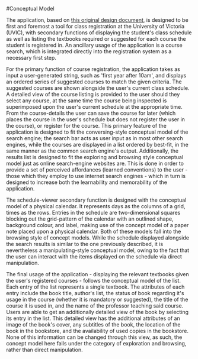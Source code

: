 #Conceptual Model

The application, based on [this original design document](https://grahamcmacdonald.wixsite.com/seng310b01p5phase1),
is designed to be first and foremost a tool for class registration at the University of Victoria (UVIC), with
secondary functions of displaying the student's class schedule as well as listing the textbooks required or
suggested for each course the student is registered in. An ancillary usage of the application is a course search,
which is integrated directly into the registration system as a necessary first step.

For the primary function of course registration, the application takes as input a user-generated string, such
as 'first year after 10am', and displays an ordered series of suggested courses to match the given criteria.
The suggested courses are shown alongside the user's current class schedule. A detailed view of the course
listing is provided to the user should they select any course, at the same time the course being inspected
is superimposed upon the user's current schedule at the appropriate time. From the course-details the user
can save the course for later (which places the course in the user's schedule but does not register the user
in the course), or register for the course. This primary feature of the application is designed to fit the
conversing-style conceptual model of the search engine; the search bar acts as user input as in most other
search engines, while the courses are displayed in a list ordered by best-fit, in the same manner as the
common search engine's output. Additionally, the results list is designed to fit the exploring and browsing
style conceptual model just as online search-engine websites are. This is done in order to provide a set
of perceived affordances (learned conventions) to the user - those which they employ to use internet search
engines - which in turn is designed to increase both the learnability and memorability of the application.

The schedule-viewer secondary function is designed with the conceptual model of a physical calendar. It
represents days as the columns of a grid, times as the rows. Entries in the schedule are two-dimensional
squares blocking out the grid-pattern of the calendar with an outlined shape, background colour, and label,
making use of the concept model of a paper note placed upon a physical calendar. Both of these models fall
into the browsing style of concept models. While the schedule displayed alongside the search results is
similar to the one previously described, it is nevertheless a manipulating-style conceptual model, owing
to the fact that the user can interact with the items displayed on the schedule via direct manipulation.

The final usage of the application - displaying the relevant textbooks given the user's registered
courses - follows the conceptual model of the list. Each entry of the list represents a single textbook.
The attributes of each entry include the book title, author's list, the status of book regarding it's
usage in the course (whether it is mandatory or suggested), the title of the course it is used in, and
the name of the professor teaching said course. Users are able to get an additionally detailed
view of the book by selecting its entry in the list. This detailed view has the additional
attributes of an image of the book's cover, any subtitles of the book, the location of the book
in the bookstore, and the availability of used copies in the bookstore. None of this information
can be changed through this view, as such, the concept model here falls under the category of exploration
and browsing, rather than direct manipulation.

